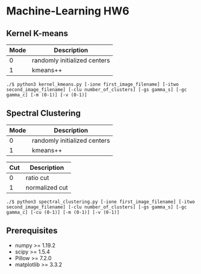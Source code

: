 # Machine-Learning HW6

## Kernel K-means  
|Mode|Description|
|---|---|
|0|randomly initialized centers|
|1|kmeans++|  
```shell script
./$ python3 kernel_kmeans.py [-ione first_image_filename] [-itwo second_image_filename] [-clu number_of_clusters] [-gs gamma_s] [-gc gamma_c] [-m (0-1)] [-v (0-1)]
```

## Spectral Clustering  
|Mode|Description|
|---|---|
|0|randomly initialized centers|
|1|kmeans++|  

|Cut|Description|
|---|---|
|0|ratio cut|
|1|normalized cut|  
```shell script
./$ python3 spectral_clustering.py [-ione first_image_filename] [-itwo second_image_filename] [-clu number_of_clusters] [-gs gamma_s] [-gc gamma_c] [-cu (0-1)] [-m (0-1)] [-v (0-1)]
```

## Prerequisites
* numpy >= 1.19.2
* scipy >= 1.5.4
* Pillow >= 7.2.0
* matplotlib >= 3.3.2